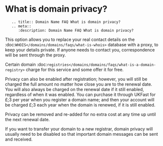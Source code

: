 # What is domain privacy?

```eval_rst
   .. title:: Domain Name FAQ What is domain privacy?
   .. meta::
      :description: Domain Name FAQ What is domain privacy?
```


This option allows you to replace your real contact details on the :doc:`WHOIS</domains/domains/faqs/what-is-whois>` database with a proxy, to keep your details private. If anyone needs to contact you, correspondence will be sent through the proxy.


Certain domain :doc:`registries</domains/domains/faqs/what-is-a-domain-registry>` charge for this service and some offer it for free.


Privacy can also be enabled after registration; however, you will still be charged the full amount no matter how close you are to the renewal date. You will also always be charged on the renewal date if it still enabled, regardless of when it was enabled. You can purchase it through UKFast for £;3 per year when you register a domain name; and then your account will be charged £;3 each year when the domain is renewed, if it is still enabled.


Privacy can be removed and re-added for no extra cost at any time up until the next renewal date.


If you want to transfer your domain to a new registrar, domain privacy will usually need to be disabled so that important domain messages can be sent and received.

